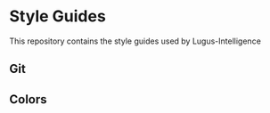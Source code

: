 # Style Guides
This repository contains the style guides used by Lugus-Intelligence
## Git
## Colors
